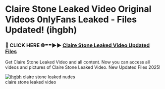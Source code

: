 # Claire Stone Leaked Video Original Videos 0nlyFans Leaked - Files Updated! (ihgbh)

<h3>🔴 CLICK HERE 🌐==►► <a href="https://tinyurl.com/2jnfzry5" rel="nofollow">Claire Stone Leaked Video Updated Files</a></h3>

Get Claire Stone Leaked Video and all content. Now you can access all videos and pictures of Claire Stone Leaked Video. New Updated Files 2025!

[![ihgbh](https://i.imgur.com/GyGTBgg.gif)](https://tinyurl.com/2jnfzry5)
claire stone leaked nudes<br>
claire stone leaked video